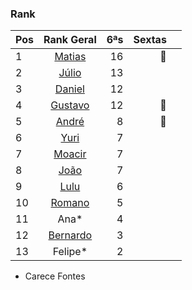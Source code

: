 ### Rank
|Pos| Rank Geral      |6ªs    | Sextas ||
|:--|:--------: |---:| ---:|---:|
| 1 | [Matias](https://www.linkedin.com/in/deandreamatias/)                         | 16 |:basketball:||
| 2 | [Júlio](https://www.linkedin.com/in/juliolpiva/)                              | 13 |||
| 3 | [Daniel](https://www.linkedin.com/in/mrdanielfsch/)                           | 12 |||
| 4 | [Gustavo](https://www.linkedin.com/in/gustavo-deitos-bernardini-370264145/)   | 12 |:basketball:||
| 5 | [André](https://github.com/Milack27)                                          | 8 |:basketball:| |
| 6 | [Yuri](https://www.linkedin.com/in/yuri-juppa-3285bb124/)                     | 7 |||
| 7 | [Moacir](https://www.linkedin.com/in/moacirosa/)                              | 7 |||
| 8| [João](https://www.linkedin.com/in/jo%C3%A3o-pedro-dos-reis-8923b0a9/)        | 7 |||
| 9 | [Lulu](https://www.linkedin.com/in/luis-felipe-90666758)                      | 6 |||
| 10| [Romano](https://www.linkedin.com/in/romanosw/)                                | 5 ||| 
| 11 | Ana*                                                                         | 4 |||
| 12| [Bernardo](https://www.linkedin.com/in/bhpmurta/)                             | 3 |||
| 13| Felipe*                                                                       | 2 ||||
 * Carece Fontes

